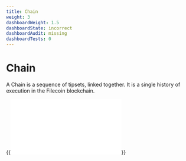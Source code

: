 ```yaml
---
title: Chain
weight: 3
dashboardWeight: 1.5
dashboardState: incorrect
dashboardAudit: missing
dashboardTests: 0
---
```


# Chain

A Chain is a sequence of tipsets, linked together. It is a single history of execution in the Filecoin blockchain.

{{<embed src="chain.go" lang="go" >}}


